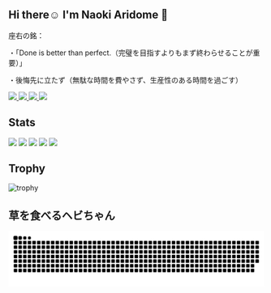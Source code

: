 ## Hi there☺️ I'm Naoki Aridome 🐣
座右の銘：

・「Done is better than perfect.（完璧を目指すよりもまず終わらせることが重要）」

・後悔先に立たず（無駄な時間を費やさず、生産性のある時間を過ごす）

<!--
**aridome222/aridome222** is a ✨ _special_ ✨ repository because its `README.md` (this file) appears on your GitHub profile.

Here are some ideas to get you started:

- 🔭 I’m currently working on ...
- 🌱 I’m currently learning ...
- 👯 I’m looking to collaborate on ...
- 🤔 I’m looking for help with ...
- 💬 Ask me about ...
- 📫 How to reach me: ...
- 😄 Pronouns: ...
- ⚡ Fun fact: ...
-->

<!-- gitのprofileやqiitaの情報 -->
<p align="left">
  <a href="https://github.com/aridome222">
    <img height="20" src="https://komarev.com/ghpvc/?username=aridome222" />
  </a>
  <a href="https://github.com/aridome222">
    <img height="20" src="https://img.shields.io/github/followers/aridome222?label=follow&logo=github&style=flat" />
  </a>
  <a href="http://qiita.com/aridome222">
    <img height="20" src="https://qiita-badge.apiapi.app/s/aridome222/posts.svg" />
  </a>
  <a href="http://qiita.com/aridome222">
    <img height="20" src="https://qiita-badge.apiapi.app/s/aridome222/contributions.svg" />
  </a>
</p>

<!-- 自分のステータスやグラフ、トロフィー -->
## Stats
![](http://github-profile-summary-cards.vercel.app/api/cards/profile-details?username=aridome222&theme=gruvbox)
![](http://github-profile-summary-cards.vercel.app/api/cards/repos-per-language?username=aridome222&theme=gruvbox)
![](http://github-profile-summary-cards.vercel.app/api/cards/most-commit-language?username=aridome222&theme=gruvbox)
![](http://github-profile-summary-cards.vercel.app/api/cards/stats?username=aridome222&theme=gruvbox)
![](http://github-profile-summary-cards.vercel.app/api/cards/productive-time?username=aridome222&theme=gruvbox&utcOffset=9)

## Trophy
![trophy](https://github-profile-trophy.vercel.app/?username=aridome222&theme=gruvbox)

<!-- 草を食べるへびちゃん -->
## 草を食べるヘビちゃん
![](https://raw.githubusercontent.com/aridome222/aridome222/output/github-contribution-grid-snake.svg)
